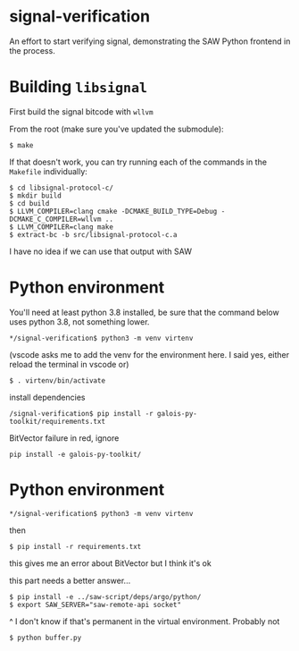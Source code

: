# signal-verification

An effort to start verifying signal, demonstrating the SAW Python frontend in the process.

# Building `libsignal`

First build the signal bitcode with `wllvm`

From the root (make sure you've updated the submodule):

```
$ make
```

If that doesn't work, you can try running each of the commands in the `Makefile` individually:

```
$ cd libsignal-protocol-c/
$ mkdir build
$ cd build
$ LLVM_COMPILER=clang cmake -DCMAKE_BUILD_TYPE=Debug -DCMAKE_C_COMPILER=wllvm ..
$ LLVM_COMPILER=clang make
$ extract-bc -b src/libsignal-protocol-c.a
```

I have no idea if we can use that output with SAW

# Python environment

You'll need at least python 3.8 installed, be sure that the command below
uses python 3.8, not something lower.

```
*/signal-verification$ python3 -m venv virtenv
```

(vscode asks me to add the venv for the environment here. I said yes, either reload the terminal in vscode or)

```
$ . virtenv/bin/activate
```

install dependencies 

```
/signal-verification$ pip install -r galois-py-toolkit/requirements.txt
```

BitVector failure in red, ignore

```
pip install -e galois-py-toolkit/
```

# Python environment

```
*/signal-verification$ python3 -m venv virtenv
```



then

```
$ pip install -r requirements.txt
```

this gives me an error about BitVector but I think it's ok

this part needs a better answer...

```
$ pip install -e ../saw-script/deps/argo/python/
$ export SAW_SERVER="saw-remote-api socket"
```

^ I don't know if that's permanent in the virtual environment. Probably not

```
$ python buffer.py
```
